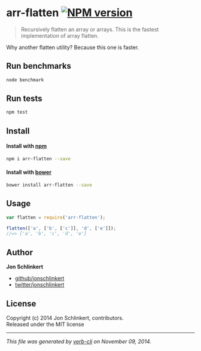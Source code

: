 # arr-flatten [![NPM version](https://badge.fury.io/js/arr-flatten.svg)](http://badge.fury.io/js/arr-flatten)

> Recursively flatten an array or arrays. This is the fastest implementation of array flatten.

Why another flatten utility? Because this one is faster.

## Run benchmarks

```bash
node benchmark
```

## Run tests

```bash
npm test
```

## Install
#### Install with [npm](npmjs.org)

```bash
npm i arr-flatten --save
```
#### Install with [bower](https://github.com/bower/bower)

```bash
bower install arr-flatten --save
```


## Usage

```js
var flatten = require('arr-flatten');

flatten(['a', ['b', ['c']], 'd', ['e']]);
//=> ['a', 'b', 'c', 'd', 'e']
```

## Author

**Jon Schlinkert**
 
+ [github/jonschlinkert](https://github.com/jonschlinkert)
+ [twitter/jonschlinkert](http://twitter.com/jonschlinkert) 

## License
Copyright (c) 2014 Jon Schlinkert, contributors.  
Released under the MIT license

***

_This file was generated by [verb-cli](https://github.com/assemble/verb-cli) on November 09, 2014._